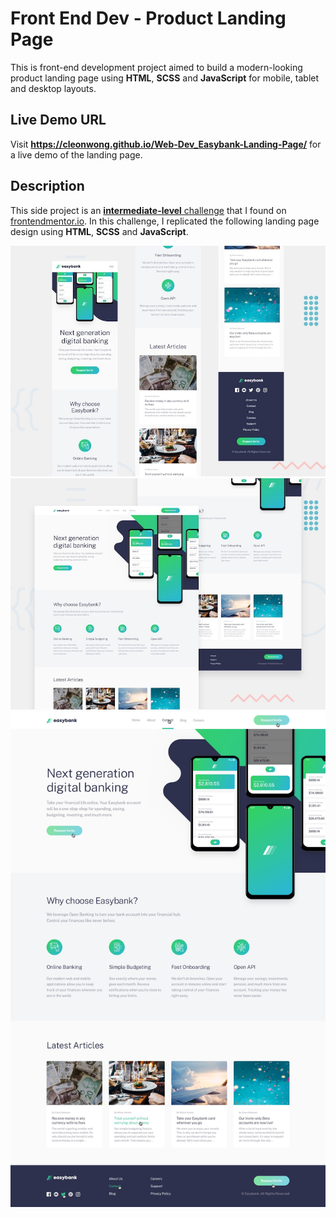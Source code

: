 # Front End Dev - Product Landing Page

This is front-end development project aimed to build a modern-looking product
landing page using **HTML**, **SCSS** and **JavaScript** for mobile, tablet and
desktop layouts.

## Live Demo URL

Visit **https://cleonwong.github.io/Web-Dev_Easybank-Landing-Page/** for a live demo of the landing page.

## Description

This side project is an
[**intermediate-level** challenge](https://www.frontendmentor.io/challenges/easybank-landing-page-WaUhkoDN)
that I found on [frontendmentor.io](https://www.frontendmentor.io). In this
challenge, I replicated the following landing page design using **HTML**,
**SCSS** and **JavaScript**.

![Screenshot 1](https://github.com/CleonWong/Web-Dev_Easybank-Landing-Page/blob/main/design/mobile-preview.jpg?raw=true)
![Screenshot 2](https://github.com/CleonWong/Web-Dev_Easybank-Landing-Page/blob/main/design/desktop-preview.jpg?raw=true)
![Screenshot 3](https://github.com/CleonWong/Web-Dev_Easybank-Landing-Page/blob/main/design/active-states.jpg?raw=true)
